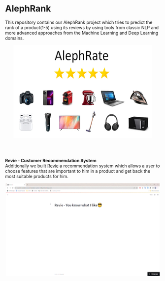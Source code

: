 # AlephRank
This repository contains our AlephRank project which tries to predict the rank of a product(1-5) using its reviews by using tools from classic NLP and more advanced approaches from the Machine Learning and Deep Learning domains.

<p align="center">
<img src="images/AlephRankImage.png"  width="450" height="300"/>
</p>
<br />
<br />

**Revie - Customer Recommendation System**
<br />
Additionally we built [Revie](https://orig333-reviedemo-recommendation-system-fvdkoj.streamlitapp.com/) a recommendation system which allows a user
to choose features that are important to him in a product and get back the most suitable products for him.  
<p align="center">
<img src="images/RecommendationSystem.gif" width="500" height="300"/>
</p>